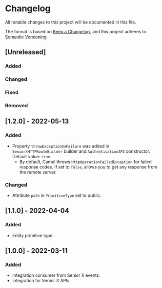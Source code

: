 # Changelog

All notable changes to this project will be documented in this file.

The format is based on [Keep a Changelog](https://keepachangelog.com/en/1.0.0/),
and this project adheres to [Semantic Versioning](https://semver.org/spec/v2.0.0.html).

## [Unreleased]

### Added

### Changed

### Fixed

### Removed

## [1.2.0] - 2022-05-13

### Added

- Property `throwExceptionOnFailure` was added in `SeniorXHTTPRouteBuilder` builder and `AuthenticationAPI` constructor. Default value: `true`.
  *  By default, Camel throws `HttpOperationFailedException` for failed response codes. If set to `false`, allows you to get any response from the remote server.

### Changed

- Attribute `path` in `PrimitiveType` set to public.

## [1.1.0] - 2022-04-04

### Added

- Entity primitive type.

## [1.0.0] - 2022-03-11

### Added

- Integration consumer from Senior X events.
- Integration for Senior X APIs.
